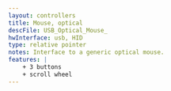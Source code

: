 ```yaml
---
layout: controllers
title: Mouse, optical
descFile: USB_Optical_Mouse_
hwInterface: usb, HID
type: relative pointer
notes: Interface to a generic optical mouse.
features: |
    + 3 buttons
    + scroll wheel
---
```



